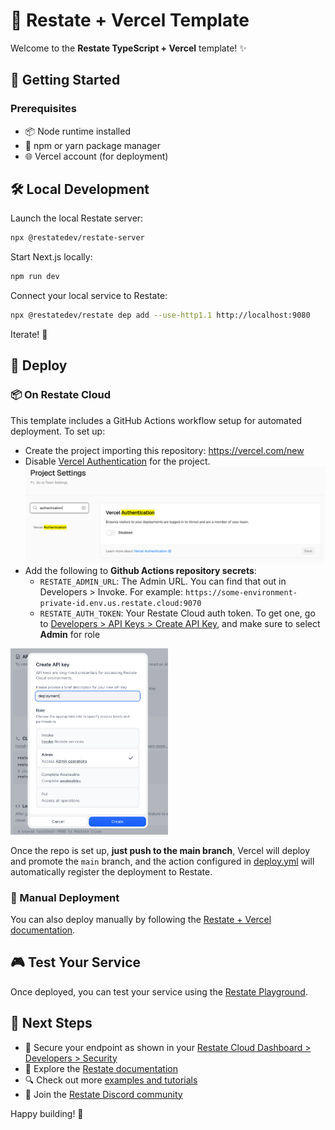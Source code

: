 # 🚀 Restate + Vercel Template

Welcome to the **Restate TypeScript + Vercel** template! ✨

## 🏁 Getting Started

### Prerequisites
- 📦 Node runtime installed
- 🔧 npm or yarn package manager
- 🌐 Vercel account (for deployment)

## 🛠️ Local Development

Launch the local Restate server:
```bash
npx @restatedev/restate-server
```

Start Next.js locally:
```bash
npm run dev
```

Connect your local service to Restate:
```bash
npx @restatedev/restate dep add --use-http1.1 http://localhost:9080
```

Iterate! 🔧

## 🚀 Deploy

### 📦 On Restate Cloud

This template includes a GitHub Actions workflow setup for automated deployment. To set up:

* Create the project importing this repository: https://vercel.com/new
* Disable [Vercel Authentication](https://vercel.com/docs/security/deployment-protection/methods-to-protect-deployments/vercel-authentication) for the project.
![Screenshot of Vercel authentication](https://raw.githubusercontent.com/restatedev/docs-restate/refs/heads/main/docs/img/services/deploy/vercel-disable-authentication.png)
* Add the following to **Github Actions repository secrets**:
  - `RESTATE_ADMIN_URL`: The Admin URL. You can find that out in Developers > Invoke. For example: `https://some-environment-private-id.env.us.restate.cloud:9070`
  - `RESTATE_AUTH_TOKEN`: Your Restate Cloud auth token. To get one, go to [Developers > API Keys > Create API Key](https://cloud.restate.dev?createApiKey=true&createApiKeyDescription=deployment-key&createApiKeyRole=rst:role::AdminAccess), and make sure to select **Admin** for role
<img src="https://raw.githubusercontent.com/restatedev/docs-restate/refs/heads/main/docs/img/services/deploy/deployment-token.png" style="width:50%;height:50%;" />

Once the repo is set up, **just push to the main branch**, Vercel will deploy and promote the `main` branch, and the action configured in [deploy.yml](.github/workflows/deploy.yml) will automatically register the deployment to Restate.

### 🔧 Manual Deployment

You can also deploy manually by following the [Restate + Vercel documentation](https://docs.restate.dev/services/deploy/vercel).

## 🎮 Test Your Service

Once deployed, you can test your service using the [Restate Playground](https://cloud.restate.dev/to/overview?servicePlayground=Greeter#/operations/greet).

## 🎯 Next Steps

- 🔐 Secure your endpoint as shown in your [Restate Cloud Dashboard > Developers > Security](https://cloud.restate.dev/to/developers/integration#security)
- 📖 Explore the [Restate documentation](https://docs.restate.dev)
- 🔍 Check out more [examples and tutorials](https://github.com/restatedev/examples)
- 💬 Join the [Restate Discord community](https://discord.gg/skW3AZ6uGd)

Happy building! 🎉
